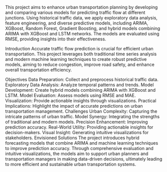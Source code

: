 This project aims to enhance urban transportation planning by developing and comparing various models for predicting traffic flow at different junctions. Using historical traffic data, we apply exploratory data analysis, feature engineering, and diverse predictive models, including ARIMA, XGBoost, Random Forest, Gradient Boosting, and hybrid models combining ARIMA with XGBoost and LSTM networks. The models are evaluated using RMSE, providing insights into their effectiveness.

Introduction
Accurate traffic flow prediction is crucial for efficient urban transportation. This project leverages both traditional time series analysis and modern machine learning techniques to create robust predictive models, aiming to reduce congestion, improve road safety, and enhance overall transportation efficiency.

Objectives
Data Preparation: Collect and preprocess historical traffic data.
Exploratory Data Analysis: Analyze temporal patterns and trends.
Model Development: Create hybrid models combining ARIMA with XGBoost and LSTM.
Model Evaluation: Assess models using RMSE and MAE.
Visualization: Provide actionable insights through visualizations.
Practical Implications: Highlight the impact of accurate predictions on urban transportation management.
Challenges
Urban Complexity: Capturing the intricate patterns of urban traffic.
Model Synergy: Integrating the strengths of traditional and modern models.
Precision Enhancement: Improving prediction accuracy.
Real-World Utility: Providing actionable insights for decision-makers.
Visual Insight: Generating intuitive visualizations for stakeholders.
Envisioned Solutions
The project introduces hybrid forecasting models that combine ARIMA and machine learning techniques to improve prediction accuracy. Through comprehensive evaluation and intuitive visualizations, the models aim to support urban planners and transportation managers in making data-driven decisions, ultimately leading to more efficient and sustainable urban transportation systems.
